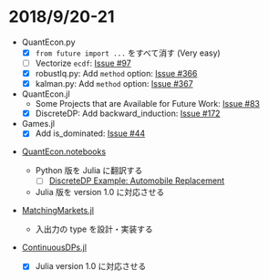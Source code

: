 # 2018/9/20-21

* QuantEcon.py
  - [x] `from future import ...` をすべて消す (Very easy)
  - [ ] Vectorize `ecdf`:
    [Issue #97](https://github.com/QuantEcon/QuantEcon.py/issues/97)
  * [x] robustlq.py: Add `method` option:
    [Issue #366](https://github.com/QuantEcon/QuantEcon.py/issues/366)
  * [x] kalman.py: Add `method` option:
    [Issue #367](https://github.com/QuantEcon/QuantEcon.py/issues/367)

* QuantEcon.jl
  - Some Projects that are Available for Future Work:
    [Issue #83](https://github.com/QuantEcon/QuantEcon.jl/issues/83)
  - [x] DiscreteDP: Add backward_induction:
    [Issue #172](https://github.com/QuantEcon/QuantEcon.jl/issues/172)

* Games.jl
  - [x] Add is_dominated:
    [Issue #44](https://github.com/QuantEcon/Games.jl/issues/44)

- [QuantEcon.notebooks](https://github.com/QuantEcon/QuantEcon.notebooks)
  - Python 版を Julia に翻訳する
    - [ ] [DiscreteDP Example: Automobile Replacement](http://nbviewer.jupyter.org/github/QuantEcon/QuantEcon.notebooks/blob/master/ddp_ex_rust96_py.ipynb)
  - Julia 版を version 1.0 に対応させる

- [MatchingMarkets.jl](https://github.com/oyamad/MatchingMarkets.jl)
  - 入出力の type を設計・実装する

- [ContinuousDPs.jl](https://github.com/QuantEcon/ContinuousDPs.jl)
  - [x] Julia version 1.0 に対応させる
